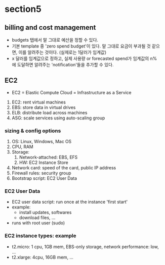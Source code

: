 # section5

## billing and cost management

- budgets 탭에서 말 그대로 예산을 정할 수 있다.
- 기본 template 중 'zero spend budget'이 있다. 말 그대로 요금이 부과될 것 같으면, 이를 알려주는 것이다. (실제로는 1달러가 임계값)
- x 달러를 임계값으로 정하고, 실제 사용량 or forecasted spend가 임계값의 n%에 도달하면 알려주는 'notification'들을 추가할 수 있다.

## EC2

- EC2 = Elastic Compute Cloud = Infrastructure as a Service

1. EC2: rent virtual machines
2. EBS: store data in virtual drives
3. ELB: distribute load across machines
4. ASG: scale services using auto-scaling group

### sizing & config options

1. OS: Linux, Windows, Mac OS
2. CPU, RAM
3. Storage:
    1. Network-attached: EBS, EFS
    2. HW: EC2 Instance Store
4. Network card: speed of the card, public IP address
5. Firewall rules: security group
6. Bootstrap script: EC2 User Data

### EC2 User Data

- EC2 user data script: run once at the instance 'first start'
- example:
    - install updates, softwares
    - download files, ...
- runs with root user (sudo)

### EC2 instance types: example

- t2.micro: 1 cpu, 1GB mem, EBS-only storage, network performance: low, ...
- t2.xlarge: 4cpu, 16GB mem, ...

